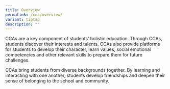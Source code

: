 ```yaml
---
title: Overview
permalink: /cca/overview/
variant: tiptap
description: ""
---
```

<p>CCAs are a key component of students’ holistic education. Through CCAs,
students discover their interests and talents. CCAs also provide platforms
for students to develop their character, learn values, social emotional
competencies and other relevant skills to prepare them for future challenges.</p>
<p>CCAs bring students from diverse backgrounds together. By learning and
interacting with one another, students develop friendships and deepen their
sense of belonging to the school and community.</p>
<p></p>